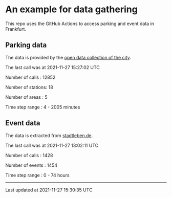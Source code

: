# An example for data gathering

This repo uses the GitHub Actions to access parking and event data in Frankfurt.

## Parking data
The data is provided by the [open data collection of the city](https://www.offenedaten.frankfurt.de/).

The last call was at 2021-11-27 15:27:02 UTC

Number of calls   : 12852

Number of stations:    18

Number of areas   :     5

Time step range   :     4 -  2005 minutes


## Event data
The data is extracted from [stadtleben.de](https://stadtleben.de/frankfurt/).

The last call was at 2021-11-27 13:02:11 UTC

Number of calls   : 1428

Number of events  : 1454

Time step range   :    0 -   74 hours


----

Last updated at 2021-11-27 15:30:35 UTC
